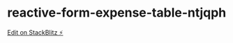 # reactive-form-expense-table-ntjqph

[Edit on StackBlitz ⚡️](https://stackblitz.com/edit/reactive-form-expense-table-ntjqph)